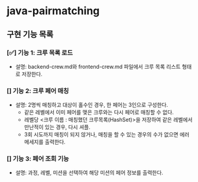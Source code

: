 # java-pairmatching

## 구현 기능 목록
### [✅] 기능 1: 크루 목록 로드
- 설명: backend-crew.md와 frontend-crew.md 파일에서 크루 목록 리스트 형태로 저장한다.

### [] 기능 2: 크루 페어 매칭
- 설명: 2명씩 매칭하고 대상이 홀수인 경우, 한 페어는 3인으로 구성한다.
  - 같은 레벨에서 이미 페어를 맺은 크루와는 다시 페어로 매칭할 수 없다.
  - 레벨당 <크루 이름 : 매칭했던 크루목록(HashSet)>을 저장하여 같은 레벨에서 만난적이 있는 경우, 다시 셔플.
  - 3회 시도까지 매칭이 되지 않거나, 매칭을 할 수 있는 경우의 수가 없으면 에러 메세지를 출력한다.

### [] 기능 3: 페어 조회 기능
- 설명: 과정, 레벨, 미션을 선택하여 해당 미션의 페어 정보를 출력한다.